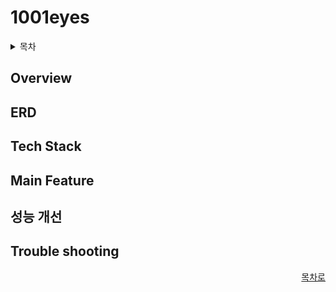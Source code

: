 # 1001eyes


<details>
<summary>목차</summary>

- [Overview](#-Overview)
- [ERD](#-ERD)
- [기술 스택](#-기술-스택)
- [Main Feature](#-Main-Feature)
- [성능 개선](#-성능-개선)
- [Trouble shooting](#-Trouble-shooting)

</details>


## Overview

## ERD

## Tech Stack

## Main Feature

## 성능 개선

## Trouble shooting

<div align="right">

[목차로](#목차)

</div>